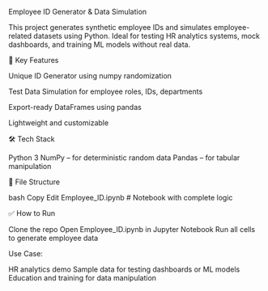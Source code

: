  Employee ID Generator & Data Simulation
 
This project generates synthetic employee IDs and simulates employee-related datasets using Python. 
Ideal for testing HR analytics systems, mock dashboards, and training ML models without real data.

🚀 Key Features

Unique ID Generator using numpy randomization

Test Data Simulation for employee roles, IDs, departments

Export-ready DataFrames using pandas

Lightweight and customizable

🛠 Tech Stack

Python 3
NumPy – for deterministic random data
Pandas – for tabular manipulation

📂 File Structure

bash
Copy
Edit
Employee_ID.ipynb   # Notebook with complete logic

✅ How to Run

Clone the repo
Open Employee_ID.ipynb in Jupyter Notebook
Run all cells to generate employee data

Use Case:

HR analytics demo
Sample data for testing dashboards or ML models
Education and training for data manipulation




